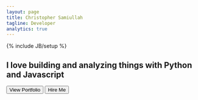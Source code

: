```yaml
---
layout: page
title: Christopher Samiullah
tagline: Developer
analytics: true
---
```

{% include JB/setup %}
<div class="row">
	<div class="col-xs-2"></div>
	<div class="desc col-xs-8">
		<h2 class="text-center">I love building and analyzing things with Python and Javascript</h2>
	</div>
	<div class="col-xs-2"></div>
</div>

<div class="row">
<div class="button-guardian col-xs-12">
	<a id="goPortfolio" href="/portfolio"><button id="processing-search-button">View Portfolio</button></a>
	<a id="goPortfolio" href="/about"><button id="processing-search-button">Hire Me</button></a>
</div>
</div>

